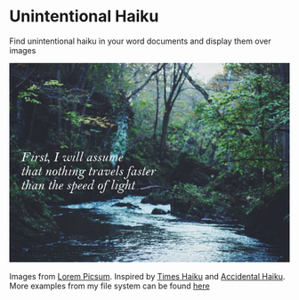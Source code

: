 # Unintentional Haiku
Find unintentional haiku in your word documents and display them over images 

[![](https://github.com/EthanJHolland/UnintentionalHaiku/blob/master/example.png?raw=true "A haiku from my physics homework")](https://www.flickr.com/gp/160109085@N08/qx711z)

Images from [Lorem Picsum](https://picsum.photos/). Inspired by [Times Haiku](http://haiku.nytimes.com/) and [Accidental Haiku](https://twitter.com/accidental575). More examples from my file system can be found [here](https://www.flickr.com/gp/160109085@N08/qx711z)